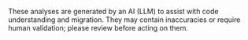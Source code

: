 These analyses are generated by an AI (LLM) to assist with code understanding and migration.
They may contain inaccuracies or require human validation; please review before acting on them.
